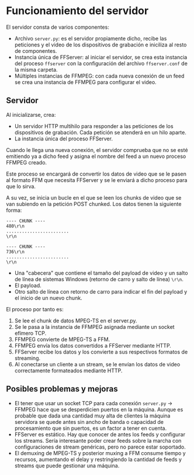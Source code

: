 # Funcionamiento del servidor

El servidor consta de varios componentes:

* Archivo `server.py`: es el servidor propiamente dicho, recibe las peticiones y el video de los dispositivos de grabación e iniciliza al resto de componentes.
* Instancia única de FFServer: al iniciar el servidor, se crea esta instancia del proceso `ffserver` con la configuración del archivo `ffserver.conf` de la misma carpeta.
* Múltiples instancias de FFMPEG: con cada nueva conexión de un feed se crea una instancia de FFMPEG para configurar el video.

## Servidor

Al inicializarse, crea:

* Un servidor HTTP multihilo para responder a las peticiones de los dispositivos de grabación. Cada petición se atenderá en un hilo aparte.
* La instancia única del proceso FFServer.

Cuando le llega una nueva conexión, el servidor comprueba que no se esté emitiendo ya a dicho feed y asigna el nombre del feed a un nuevo proceso FFMPEG creado.

Este proceso se encargará de convertir los datos de video que se le pasen al formato FFM que necesita FFServer y se le enviará a dicho proceso para que lo sirva.

A su vez, se inicia un bucle en el que se leen los chunks de video que se van subiendo en la petición POST chunked. Los datos tienen la siguiente forma:

```
---- CHUNK ----
480\r\n
........................
\r\n

---- CHUNK ----
736\r\n
........................
\r\n
```

* Una "cabecera" que contiene el tamaño del payload de video y un salto de línea de sistemas Windows (retorno de carro y salto de línea) `\r\n`.
* El payload.
* Otro salto de línea con retorno de carro para indicar el fin del payload y el inicio de un nuevo chunk.

El proceso por tanto es:

1. Se lee el chunk de datos MPEG-TS en el server.py.
2. Se le pasa a la instancia de FFMPEG asignada mediante un socket efímero TCP.
3. FFMPEG convierte de MPEG-TS a FFM.
4. FFMPEG envía los datos convertidos a FFServer mediante HTTP.
5. FFServer recibe los datos y los convierte a sus respectivos formatos de streaming.
6. Al conectarse un cliente a un stream, se le envían los datos de video correctamente formateados mediante HTTP.

## Posibles problemas y mejoras

* El tener que usar un socket TCP para cada conexión `server.py` -> FFMPEG hace que se desperdicien puertos en la máquina. Aunque es probable que dada una cantidad muy alta de clientes la máquina servidora se quede antes sin ancho de banda o capacidad de procesamiento que sin puertos, es un factor a tener en cuenta.
* FFServer es estático. Hay que conocer de antes los feeds y configurar los streams. Sería interesante poder crear feeds sobre la marcha con configuraciones de stream genéricas, pero no parece estar soportado.
* El demuxing de MPEG-TS y posterior muxing a FFM consume tiempo y recursos, aumentando el delay y restringiendo la cantidad de feeds y streams que puede gestionar una máquina.

